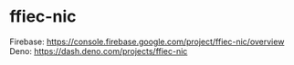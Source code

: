 # ffiec-nic

Firebase: https://console.firebase.google.com/project/ffiec-nic/overview
Deno: https://dash.deno.com/projects/ffiec-nic